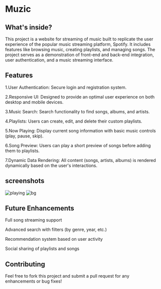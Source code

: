 # Muzic
## What's inside?
This project is a website for streaming of music built to replicate the user experience of the popular music streaming platform, Spotify. It includes features like browsing music, creating playlists, and managing songs. The project serves as a demonstration of front-end and back-end integration, user authentication, and a music streaming interface.
## Features

1.User Authentication:
Secure login and registration system.

2.Responsive UI: 
Designed to provide an optimal user experience on both desktop and mobile devices.

3.Music Search: Search functionality to find songs, albums, and artists.

4.Playlists: Users can create, edit, and delete their custom playlists.

5.Now Playing: Display current song information with basic music controls (play, pause, skip).

6.Song Preview: Users can play a short preview of songs before adding them to playlists.

7.Dynamic Data Rendering: All content (songs, artists, albums) is rendered dynamically based on the user's interactions.

## screenshots

![playing](https://github.com/user-attachments/assets/f5012bad-6222-4022-b101-ccaea56ed7af)
![bg](https://github.com/user-attachments/assets/b482fcde-2a06-4fbb-a824-b03ab43db64b)


## Future Enhancements
Full song streaming support

Advanced search with filters (by genre, year, etc.)

Recommendation system based on user activity

Social sharing of playlists and songs

## Contributing

Feel free to fork this project and submit a pull request for any enhancements or bug fixes!


